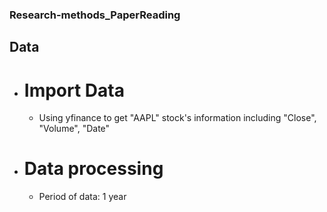 ### Research-methods_PaperReading

## Data
- # Import Data
    - Using yfinance to get "AAPL" stock's information including "Close", "Volume", "Date"
- # Data processing
    - Period of data: 1 year
